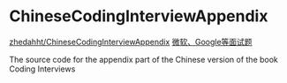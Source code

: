 # ChineseCodingInterviewAppendix

[zhedahht/ChineseCodingInterviewAppendix](https://github.com/zhedahht/ChineseCodingInterviewAppendix) [微软、Google等面试题](http://zhedahht.blog.163.com/)

The source code for the appendix part of the Chinese version of the book Coding Interviews

